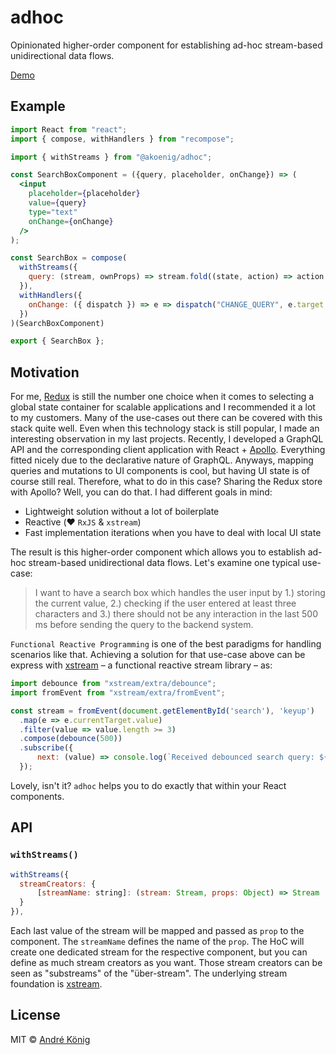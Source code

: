 # adhoc

Opinionated higher-order component for establishing ad-hoc stream-based unidirectional data flows.

[Demo](https://stackblitz.com/edit/react-dcxk1g)

## Example

```jsx
import React from "react";
import { compose, withHandlers } from "recompose";

import { withStreams } from "@akoenig/adhoc";

const SearchBoxComponent = ({query, placeholder, onChange}) => (
  <input
    placeholder={placeholder}
    value={query}
    type="text"
    onChange={onChange}
  />
);

const SearchBox = compose(
  withStreams({
    query: (stream, ownProps) => stream.fold((state, action) => action.payload, ""),
  }),
  withHandlers({
    onChange: ({ dispatch }) => e => dispatch("CHANGE_QUERY", e.target.value)
  })
)(SearchBoxComponent)

export { SearchBox };
```

## Motivation

For me, [Redux](https://redux.js.org) is still the number one choice when it comes to selecting a global state container for scalable applications and I recommended it a lot to my customers. Many of the use-cases out there can be covered with this stack quite well. Even when this technology stack is still popular, I made an interesting observation in my last projects. Recently, I developed a GraphQL API and the corresponding client application with React + [Apollo](http://dev.apollodata.com/). Everything fitted nicely due to the declarative nature of GraphQL. Anyways, mapping queries and mutations to UI components is cool, but having UI state is of course still real. Therefore, what to do in this case? Sharing the Redux store with Apollo? Well, you can do that. I had different goals in mind:

  * Lightweight solution without a lot of boilerplate
  * Reactive (❤️ `RxJS` & `xstream`)
  * Fast implementation iterations when you have to deal with local UI state

The result is this higher-order component which allows you to establish ad-hoc stream-based unidirectional data flows. Let's examine one typical use-case:

> I want to have a search box which handles the user input by 1.) storing the current value, 2.) checking if the user entered at least three characters and 3.) there should not be any interaction in the last 500 ms before sending the query to the backend system.

`Functional Reactive Programming` is one of the best paradigms for handling scenarios like that. Achieving a solution for that use-case above can be express with [xstream](https://github.com/staltz/xstream) – a functional reactive stream library – as:

```js
import debounce from "xstream/extra/debounce";
import fromEvent from "xstream/extra/fromEvent";

const stream = fromEvent(document.getElementById('search'), 'keyup')
  .map(e => e.currentTarget.value)
  .filter(value => value.length >= 3)
  .compose(debounce(500))
  .subscribe({
      next: (value) => console.log(`Received debounced search query: ${value}`)
  });
```

Lovely, isn't it? `adhoc` helps you to do exactly that within your React components.

## API

### `withStreams()`

```js
withStreams({
  streamCreators: {
      [streamName: string]: (stream: Stream, props: Object) => Stream
  }
}),
```

Each last value of the stream will be mapped and passed as `prop` to the component. The `streamName` defines the name of the `prop`. The HoC will create one dedicated stream for the respective component, but you can define as much stream creators as you want. Those stream creators can be seen as "substreams" of the "über-stream". The underlying stream foundation is [xstream](https://github.com/staltz/xstream).

## License

MIT © [André König](http://andrekoenig.de)

